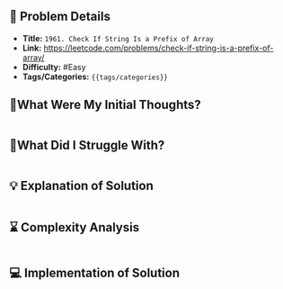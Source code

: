 ## 📝 Problem Details

- **Title:** `1961. Check If String Is a Prefix of Array`
- **Link:** https://leetcode.com/problems/check-if-string-is-a-prefix-of-array/
- **Difficulty:** #Easy 
- **Tags/Categories:** `{{tags/categories}}`

## 💭What Were My Initial Thoughts?

```

```

## 🤔What Did I Struggle With?

```

```

## 💡 Explanation of Solution

```

```

## ⌛ Complexity Analysis

```

```

## 💻 Implementation of Solution

```cpp

```